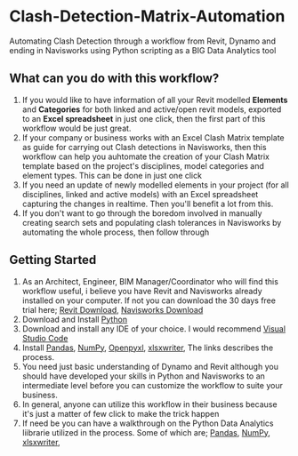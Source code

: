 # Clash-Detection-Matrix-Automation
Automating Clash Detection through a workflow from Revit, Dynamo and ending in Navisworks using Python scripting as a BIG Data Analytics tool

## What can you do with this workflow?
1. If you would like to have information of all your Revit modelled **Elements** and **Categories** for both linked and active/open revit models, exported to an **Excel spreadsheet** in just one click, then the first part of this workflow would be just great.
2. If your company or business works with an Excel Clash Matrix template as guide for carrying out Clash detections in Navisworks, then this workflow can help you auhtomate the creation of your Clash Matrix template based on the project's disciplines, model categories and element types. This can be done in just one click
3. If you need an update of newly modelled elements in your project (for all disciplines, linked and active models) with an Excel spreadsheet capturing the changes in realtime. Then you'll benefit a lot from this.
4. If you don't want to go through the boredom involved in manually creating search sets and populating clash tolerances in Navisworks by automating the whole process, then follow through


## Getting Started
1. As an Architect, Engineer, BIM Manager/Coordinator who will find this workflow useful, i believe you have Revit and Navisworks already installed on your computer. If not you can download the 30 days free trial here; [Revit Download](https://www.autodesk.com/products/revit/free-trial), [Navisworks Download](https://www.autodesk.com/products/navisworks/free-trial)
2. Download and Install [Python](https://www.python.org/downloads/)
3. Download and install any IDE of your choice. I would recommend [Visual Studio Code](https://code.visualstudio.com/download)
4. Install [Pandas](https://pandas.pydata.org/docs/getting_started/install.html), [NumPy](https://numpy.org/install/), [Openpyxl](https://openpyxl.readthedocs.io/en/stable/), [xlsxwriter](https://xlsxwriter.readthedocs.io/getting_started.html),  The links describes the process.
5. You need just basic understanding of Dynamo and Revit although you should have developed your skills in Python and Navisworks to an intermediate level before you can customize the workflow to suite your business.
6. In general, anyone can utilize this workflow in their business because it's just a matter of few click to make the trick happen
7. If need be you can have a walkthrough on the Python Data Analytics liibrarie utilized in the process. Some of which are; [Pandas](https://www.w3schools.com/python/pandas/default.asp), [NumPy](https://www.w3schools.com/python/numpy/default.asp), [xlsxwriter](https://xlsxwriter.readthedocs.io/index.html), 
